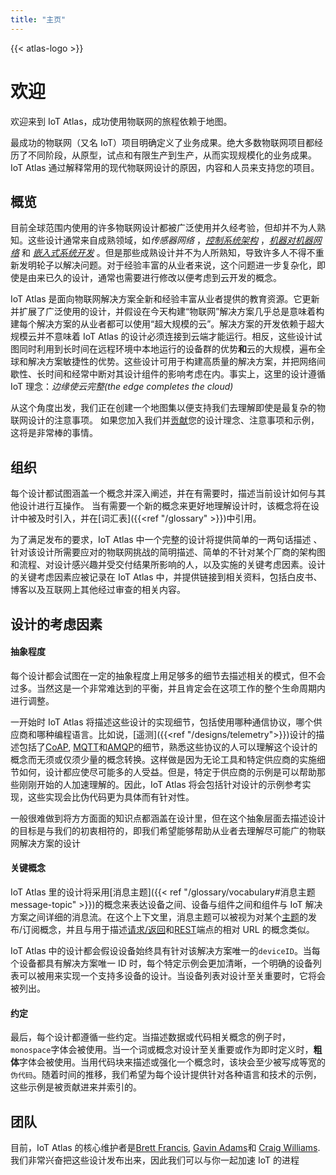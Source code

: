 ```yaml
---
title: "主页"
---
```


{{< atlas-logo >}}

# 欢迎

欢迎来到 IoT Atlas，成功使用物联网的旅程依赖于地图。

最成功的物联网（又名 IoT）项目明确定义了业务成果。绝大多数物联网项目都经历了不同阶段，从原型，试点和有限生产 ​​ 到生产，从而实现规模化的业务成果。IoT Atlas 通过解释常用的现代物联网设计的原因，内容和人员来支持您的项目。

## 概览

目前全球范围内使用的许多物联网设计都被广泛使用并久经考验，但却并不为人熟知。这些设计通常来自成熟领域，如*传感器网络* ，_[控制系统架构](https://en.wikipedia.org/wiki/Control_system)_ ，_[机器对机器网络](https://en.wikipedia.org/wiki/Machine_to_machine)_ 和 _[嵌入式系统开发](https://en.wikipedia.org/wiki/Embedded_system)_ 。但是那些成熟设计并不为人所熟知，导致许多人不得不重新发明轮子以解决问题。对于经验丰富的从业者来说，这个问题进一步复杂化，即使是由来已久的设计，通常也需要进行修改以便考虑到云开发的概念。

IoT Atlas 是面向物联网解决方案全新和经验丰富从业者提供的教育资源。它更新并扩展了广泛使用的设计，并假设在今天构建“物联网”解决方案几乎总是意味着构建每个解决方案的从业者都可以使用“超大规模的云”。解决方案的开发依赖于超大规模云并不意味着 IoT Atlas 的设计必须连接到云端才能运行。相反，这些设计试图同时利用到长时间在远程环境中本地运行的设备群的优势**和**云的大规模，遍布全球和解决方案敏捷性的优势。这些设计可用于构建高质量的解决方案，并把网络间歇性、长时间和经常中断对其设计组件的影响考虑在内。事实上，这里的设计遵循 IoT 理念：_边缘使云完整(the edge completes the cloud)_

从这个角度出发，我们正在创建一个地图集以便支持我们去理解即使是最复杂的物联网设计的注意事项。 如果您加入我们并[贡献](https://github.com/aws/iot-atlas/blob/main/CONTRIBUTING.md)您的设计理念、注意事项和示例，这将是非常棒的事情。

## 组织

每个设计都试图涵盖一个概念并深入阐述，并在有需要时，描述当前设计如何与其他设计进行互操作。 当有需要一个新的概念来更好地理解设计时，该概念将在设计中被及时引入，并在[词汇表]({{<ref "/glossary" >}})中引用。

为了满足发布的要求，IoT Atlas 中一个完整的设计将提供简单的一两句话描述
、针对该设计所需要应对的物联网挑战的简明描述、简单的不针对某个厂商的架构图和流程、对设计感兴趣并受交付结果所影响的人，以及实施的关键考虑因素。设计的关键考虑因素应被记录在 IoT Atlas 中，并提供链接到相关资料，包括白皮书、博客以及互联网上其他经过审查的相关内容。

## 设计的考虑因素

#### 抽象程度

每个设计都会试图在一定的抽象程度上用足够多的细节去描述相关的模式，但不会过多。当然这是一个非常难达到的平衡，并且肯定会在这项工作的整个生命周期内进行调整。

一开始时 IoT Atlas 将描述这些设计的实现细节，包括使用哪种通信协议，哪个供应商和哪种编程语言。比如说，[遥测]({{<ref "/designs/telemetry">}})设计的描述包括了[CoAP](http://coap.technology/), [MQTT](http://mqtt.org/)和[AMQP](https://www.amqp.org/product/architecture)的细节，熟悉这些协议的人可以理解这个设计的概念而无须或仅须少量的概念转换。这样做是因为无论工具和特定供应商的实施细节如何，设计都应使尽可能多的人受益。但是，特定于供应商的示例是可以帮助那些刚刚开始的人加速理解的。因此，IoT Atlas 将会包括针对设计的示例参考实现，这些实现会比伪代码更为具体而有针对性。

一般很难做到将方方面面的知识点都涵盖在设计里，但在这个抽象层面去描述设计的目标是与我们的初衷相符的，即我们希望能够帮助从业者去理解尽可能广的物联网解决方案的设计

#### 关键概念

IoT Atlas 里的设计将采用[消息主题]({{< ref "/glossary/vocabulary#消息主题message-topic" >}})的概念来表达设备之间、设备与组件之间和组件与 IoT 解决方案之间详细的消息流。在这个上下文里，消息主题可以被视为对某个[主题](#)的发布/订阅概念，并且与用于描述[请求/返回](#)和[REST](#)端点的相对 URL 的概念类似。

IoT Atlas 中的设计都会假设设备始终具有针对该解决方案唯一的`deviceID`。当每个设备都具有解决方案唯一 ID 时，每个特定示例会更加清晰，一个明确的设备列表可以被用来实现一个支持多设备的设计。当设备列表对设计至关重要时，它将会被列出。

#### 约定

最后，每个设计都遵循一些约定。当描述数据或代码相关概念的例子时，`monospace`字体会被使用。当一个词或概念对设计至关重要或作为即时定义时，**粗体**字体会被使用。当用代码块来描述或强化一个概念时，该块会至少被写成等宽的`伪代码`。随着时间的推移，我们希望为每个设计提供针对各种语言和技术的示例，这些示例是被贡献进来并索引的。

## 团队

目前，IoT Atlas 的核心维护者是[Brett Francis](https://github.com/brettf),
[Gavin Adams](https://github.com/gadams999)和
[Craig Williams](https://github.com/typemismatch).我们非常兴奋把这些设计发布出来，因此我们可以与你一起加速 IoT 的进程

